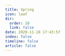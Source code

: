 ```yaml
---
title: Spring
icon: leaf
dir:
  order: 10
  link: false
date: 2020-11-18 17:43:57
index: false
timeline: false
article: false
---
```


